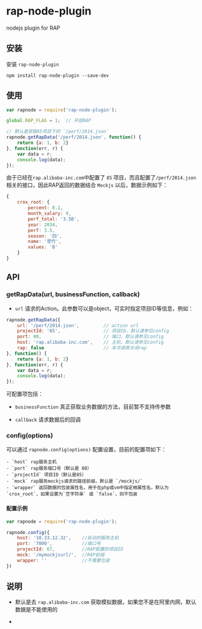rap-node-plugin
===============

nodejs plugin for RAP

## 安装

安装 `rap-node-plugin` 

`npm install rap-node-plugin --save-dev`

## 使用

```js
var rapnode = require('rap-node-plugin');

global.RAP_FLAG = 1;  // 开启RAP

// 默认是获取85项目下的 `/perf/2014.json` 
rapnode.getRapData('/perf/2014.json', function() {
    return {a: 1, b: 2}
}, function(err, r) {
    var data = r;
    console.log(data);
});
```

由于已经在`rap.alibaba-inc.com`中配置了 `85` 项目，而且配置了`/perf/2014.json`相关的接口，因此RAP返回的数据结合 `Mockjs` 以后，数据示例如下：

```js
{ 
    crox_root: { 
        percent: 0.1,
        month_salary: 9,
        perf_total: '3.5B',
        year: 2034,
        perf: 3.5,
        season: '四',
        name: '思竹',
        values: 'B' 
    } 
}
```

## API

### getRapData(url, businessFunction, callback)

- `url` 请求的Action。此参数可以是object，可实时指定项目ID等信息，例如：

```js
rapnode.getRapData({
    url: '/perf/2014.json',         // action url
    projectId: '85',                // 项目ID，默认请参见config
    port: 80,                       // 端口，默认请参见config
    host: 'rap.alibaba-inc.com',    // 主机，默认请参见config
    rap: false                      // 本次调用关闭rap
}, function() {
    return {a: 1, b: 2}
}, function(err, r) {
    var data = r;
    console.log(data);
});
```

可配置项包括：

- `businessFunction` 真正获取业务数据的方法，目前暂不支持传参数

- `callback` 请求数据后的回调

### config(options)

可以通过 `rapnode.config(options)` 配置设置，目前的配置项如下：

    - `host` rap服务主机
    - `port` rap服务端口号（默认是 80）
    - `projectId` 项目ID（默认是85）
    - `mock` rap服务mockjs请求的路径前缀，默认是 `/mockjs/`
    - `wrapper` 返回数据的包装属性名，用于在php或vm中指定根属性名，默认为 `crox_root`，如果设置为`空字符串` 或 `false`，则不包装

#### 配置示例

```js
var rapnode = require('rap-node-plugin');

rapnode.config({
    host: '10.33.12.32',    //启动的服务主机
    port: '7000',           //端口号
    projectId: 67,          //RAP配置的项目ID
    mock: '/mymockjsurl/',  //RAP前缀
    wrapper: ''             //不需要包装
})
```

## 说明

- 默认是去 `rap.alibaba-inc.com` 获取模拟数据，如果您不是在阿里内网，默认数据是不能使用的

- 